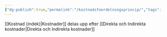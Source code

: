 ```yaml
---
{"dg-publish":true,"permalink":"/kostnadsfoerdelningsprincip/","tags":["industriellekonomi"]}
---
```


[[Kostnad (indek)\|Kostnader]] delas upp efter [[Direkta och Indirekta kostnader\|Direkta och Indirekta kostnader]]